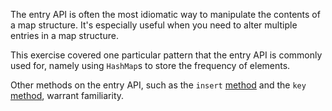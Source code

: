 The entry API is often the most idiomatic way to manipulate the contents of a map structure. It's especially useful when you need to alter multiple entries in a map structure.

This exercise covered one particular pattern that the entry API is commonly used for, namely using `HashMap`s to store the frequency of elements. 

Other methods on the entry API, such as the `insert` [method](https://doc.rust-lang.org/std/collections/hash_map/enum.Entry.html#method.insert) and the `key` [method](https://doc.rust-lang.org/std/collections/hash_map/enum.Entry.html#method.key), warrant familiarity.